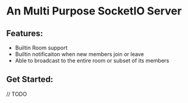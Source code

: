 # An Multi Purpose SocketIO Server

## Features:
* Builtin Room support
* Builtin notificaiton when new members join or leave
* Able to broadcast to the entire room or subset of its members

## Get Started:
// TODO
